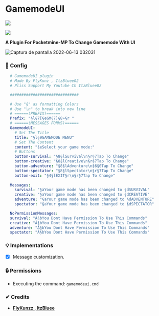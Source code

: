 # GamemodeUI

[![](https://poggit.pmmp.io/shield.state/GamemodeUI)](https://poggit.pmmp.io/p/GamemodeUI)

[![](https://poggit.pmmp.io/shield.api/GamemodeUI)](https://poggit.pmmp.io/p/GamemodeUI)

**A Plugin For Pocketmine-MP To Change Gamemode With UI**

![Captura de pantalla 2022-06-13 032031](https://user-images.githubusercontent.com/83558341/173310827-9b1e9821-bb36-4df0-85d6-5ecfeeee07a4.png)

### 💾 Config
```yml
  # GamemodeUI plugin
  # Made By FlyKunz , ItzBluee02
  # Pliss Support My Youtube Ch ItzBluee02

  ##############################

  # Use "§" as formatting Colors
  # Use "\n" to break into new line
  # ======(PREFIX)======
  Prefix: "§l§7[§eGM§7]§8»§r "
  # ======(MESSAGES FORMS)======
  GamemodeUI:
    # Set The Title
    title: "§l§9GAMEMODE MENU"
    # Set The Content
    content: "§eSelect your game mode:"
    # Buttons
    button-survival: "§8§lSurvival\n§r§7Tap To Change"
    button-creative: "§8§lCreative\n§r§7Tap To Change"
    button-adventure: "§8§lAdventure\n§6§0Tap To Change"
    button-spectator: "§8§lSpectator\n§r§7Tap To Change"
    button-exit: "§4§lEXIT§r\n§r§7Tap To Change"
  
  Messages:
    survival: "§aYour game mode has been changed to §dSURVIVAL"
    creative: "§aYour game mode has been changed to §dCREATIVE"
    adventure: "§aYour game mode has been changed to §dADVENTURE"
    spectator: "§aYour game mode has been changed to §dSPECTATOR"

  NoPermissionMessages:
  survival: "Â§bYou Dont Have Permission To Use This Commands"
  creative: "Â§bYou Dont Have Permission To Use This Commands"
  adventure: "Â§bYou Dont Have Permission To Use This Commands"
  spectator: "Â§bYou Dont Have Permission To Use This Commands"
```

### 💡 Implementations
* [x] Message customization.


### 🔒 Permissions

- Executing the command: ```gamemodeui.cmd```

### ✔ Credits
* **[FlyKunzz , ItzBluee]()**
